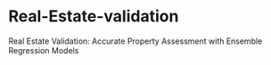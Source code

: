 # Real-Estate-validation
Real Estate Validation: Accurate Property Assessment with Ensemble Regression Models
